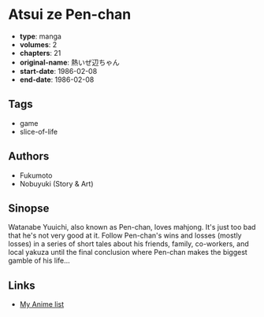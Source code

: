 # Atsui ze Pen-chan

-   **type**: manga
-   **volumes**: 2
-   **chapters**: 21
-   **original-name**: 熱いぜ辺ちゃん
-   **start-date**: 1986-02-08
-   **end-date**: 1986-02-08

## Tags

-   game
-   slice-of-life

## Authors

-   Fukumoto
-   Nobuyuki (Story & Art)

## Sinopse

Watanabe Yuuichi, also known as Pen-chan, loves mahjong. It's just too bad that he's not very good at it. Follow Pen-chan's wins and losses (mostly losses) in a series of short tales about his friends, family, co-workers, and local yakuza until the final conclusion where Pen-chan makes the biggest gamble of his life...

## Links

-   [My Anime list](https://myanimelist.net/manga/15694/Atsui_ze_Pen-chan)
